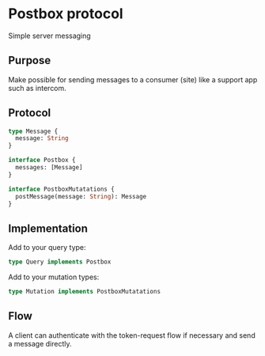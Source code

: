 # Postbox protocol

Simple server messaging

## Purpose

Make possible for sending messages to a consumer (site) like a support app such as intercom.

## Protocol

```graphql
type Message {
  message: String
}

interface Postbox {
  messages: [Message]
}

interface PostboxMutatations {
  postMessage(message: String): Message
}
```

## Implementation

Add to your query type:

```graphql
type Query implements Postbox
```

Add to your mutation types:

```graphql
type Mutation implements PostboxMutatations
```

## Flow

A client can authenticate with the token-request flow if necessary and send a message directly.